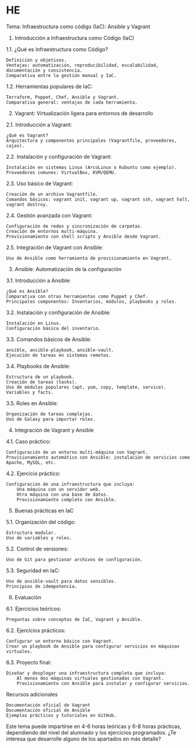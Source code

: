 # HE
Tema: Infraestructura como código (IaC): Ansible y Vagrant
1. Introducción a Infraestructura como Código (IaC)

1.1. ¿Qué es Infraestructura como Código?

    Definición y objetivos.
    Ventajas: automatización, reproducibilidad, escalabilidad, documentación y consistencia.
    Comparativa entre la gestión manual y IaC.

1.2. Herramientas populares de IaC:

    Terraform, Puppet, Chef, Ansible y Vagrant.
    Comparativa general: ventajas de cada herramienta.

2. Vagrant: Virtualización ligera para entornos de desarrollo

2.1. Introducción a Vagrant:

    ¿Qué es Vagrant?
    Arquitectura y componentes principales (Vagrantfile, proveedores, cajas).

2.2. Instalación y configuración de Vagrant:

    Instalación en sistemas Linux (ArcoLinux o Kubuntu como ejemplo).
    Proveedores comunes: VirtualBox, KVM/QEMU.

2.3. Uso básico de Vagrant:

    Creación de un archivo Vagrantfile.
    Comandos básicos: vagrant init, vagrant up, vagrant ssh, vagrant halt, vagrant destroy.

2.4. Gestión avanzada con Vagrant:

    Configuración de redes y sincronización de carpetas.
    Creación de entornos multi-máquina.
    Provisionamiento con shell scripts y Ansible desde Vagrant.

2.5. Integración de Vagrant con Ansible:

    Uso de Ansible como herramienta de provisionamiento en Vagrant.

3. Ansible: Automatización de la configuración

3.1. Introducción a Ansible:

    ¿Qué es Ansible?
    Comparativa con otras herramientas como Puppet y Chef.
    Principales componentes: Inventarios, módulos, playbooks y roles.

3.2. Instalación y configuración de Ansible:

    Instalación en Linux.
    Configuración básica del inventario.

3.3. Comandos básicos de Ansible:

    ansible, ansible-playbook, ansible-vault.
    Ejecución de tareas en sistemas remotos.

3.4. Playbooks de Ansible:

    Estructura de un playbook.
    Creación de tareas (tasks).
    Uso de módulos populares (apt, yum, copy, template, service).
    Variables y facts.

3.5. Roles en Ansible:

    Organización de tareas complejas.
    Uso de Galaxy para importar roles.

4. Integración de Vagrant y Ansible

4.1. Caso práctico:

    Configuración de un entorno multi-máquina con Vagrant.
    Provisionamiento automático con Ansible: instalación de servicios como Apache, MySQL, etc.

4.2. Ejercicio práctico:

    Configuración de una infraestructura que incluya:
        Una máquina con un servidor web.
        Otra máquina con una base de datos.
        Provisionamiento completo con Ansible.

5. Buenas prácticas en IaC

5.1. Organización del código:

    Estructura modular.
    Uso de variables y roles.

5.2. Control de versiones:

    Uso de Git para gestionar archivos de configuración.

5.3. Seguridad en IaC:

    Uso de ansible-vault para datos sensibles.
    Principios de idempotencia.

6. Evaluación

6.1. Ejercicios teóricos:

    Preguntas sobre conceptos de IaC, Vagrant y Ansible.

6.2. Ejercicios prácticos:

    Configurar un entorno básico con Vagrant.
    Crear un playbook de Ansible para configurar servicios en máquinas virtuales.

6.3. Proyecto final:

    Diseñar y desplegar una infraestructura completa que incluya:
        Al menos dos máquinas virtuales gestionadas con Vagrant.
        Provisionamiento con Ansible para instalar y configurar servicios.

Recursos adicionales

    Documentación oficial de Vagrant
    Documentación oficial de Ansible
    Ejemplos prácticos y tutoriales en GitHub.

Este tema puede impartirse en 4-6 horas teóricas y 6-8 horas prácticas, dependiendo del nivel del alumnado y los ejercicios programados. ¿Te interesa que desarrolle alguno de los apartados en más detalle?
